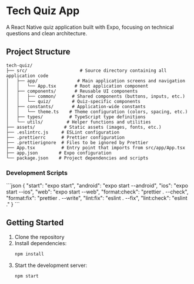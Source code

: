 # Tech Quiz App

A React Native quiz application built with Expo, focusing on technical questions and clean architecture.

## Project Structure

```
tech-quiz/
├── src/                    # Source directory containing all application code
│   ├── app/               # Main application screens and navigation
│   │   └── App.tsx       # Root application component
│   ├── components/       # Reusable UI components
│   │   ├── common/      # Shared components (buttons, inputs, etc.)
│   │   └── quiz/        # Quiz-specific components
│   ├── constants/       # Application-wide constants
│   │   └── theme.ts    # Theme configuration (colors, spacing, etc.)
│   ├── types/          # TypeScript type definitions
│   └── utils/         # Helper functions and utilities
├── assets/           # Static assets (images, fonts, etc.)
├── .eslintrc.js     # ESLint configuration
├── .prettierrc      # Prettier configuration
├── .prettierignore  # Files to be ignored by Prettier
├── App.tsx          # Entry point that imports from src/app/App.tsx
├── app.json        # Expo configuration
└── package.json    # Project dependencies and scripts

```

### Development Scripts

\`\`\`json
{
"start": "expo start",
"android": "expo start --android",
"ios": "expo start --ios",
"web": "expo start --web",
"format:check": "prettier . --check",
"format:fix": "prettier . --write",
"lint:fix": "eslint . --fix",
"lint:check": "eslint ."
}
\`\`\`

## Getting Started

1. Clone the repository
2. Install dependencies:
   ```bash
   npm install
   ```
3. Start the development server:
   ```bash
   npm start
   ```
